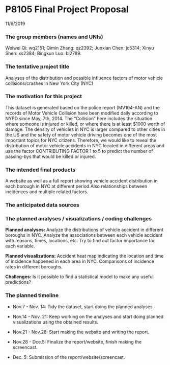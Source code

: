 P8105 Final Project Proposal
================
11/6/2019

### The group members (names and UNIs)

Weiwei Qi: wq2151; Qimin Zhang: qz2392; Junxian Chen: jc5314; Xinyu
Shen: xs2384; Bingkun Luo: bl2789.

### The tentative project title

Analyses of the distribution and possible influence factors of motor
vehicle collisions/crashes in New York City (NYC)

### The motivation for this project

This dataset is generated based on the police report (MV104-AN) and the
records of Motor Vehicle Collision have been modified daily according to
NYPD since May, 7th, 2014. The “Collision” here includes the situation
where someone is injured or killed, or where there is at least $1000
worth of damage. The density of vehicles in NYC is larger compared to
other cities in the US and the safety of motor vehicle driving becomes
one of the most important topics for NYC citizens. Therefore, we would
like to reveal the distribution of motor vehicle accidents in NYC
located in different areas and use the factor CONTRIBUTING FACTOR 1 to 5
to predict the number of passing-bys that would be killed or injured.

### The intended final products

A website as well as a full report showing vehicle accident distribution
in each borough in NYC at different period.Also relationships between
incidences and multiple related factors.

### The anticipated data sources

### The planned analyses / visualizations / coding challenges

**Planned analyses:** Analyze the distributions of vehicle accident in
different boroughs in NYC. Analyze the associations between each vehicle
accident with reasons, times, locations, etc. Try to find out factor
importance for each variable.

**Planned visualizations:** Accident heat map indicating the location
and time of incidence happened in each area in NYC. Comparisons of
incidence rates in different boroughs.

**Challenges:** Is it possible to find a statistical model to make any
useful predictions?

### The planned timeline

  - Nov.7 - Nov. 14: Tidy the dataset, start doing the planned analyses.

  - Nov.14 - Nov. 21: Keep working on the analyses and start doing
    planned visualizations using the obtained results.

  - Nov.21 - Nov.28: Start making the website and writing the report.

  - Nov.28 - Dce.5: Finalize the report/website, finish making the
    screencast.

  - Dec. 5: Submission of the report/website/screencast.
